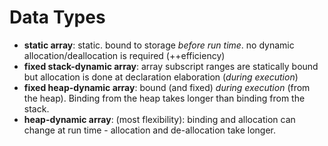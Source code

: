 # Data Types

- **static array**: static. bound to storage _before run time_. 
                    no dynamic allocation/deallocation is required (++efficiency)
- **fixed stack-dynamic array**: array subscript ranges are statically bound but allocation is done at declaration elaboration (_during execution_)
- **fixed heap-dynamic array**: bound (and fixed) _during execution_ (from the heap). Binding from the heap takes longer than binding from the stack.
- **heap-dynamic array**: (most flexibility): binding and allocation can change at run time - allocation and de-allocation take longer. 
